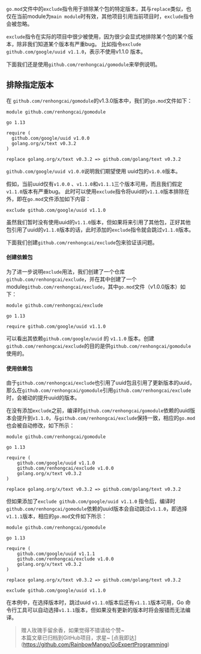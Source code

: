 `go.mod`文件中的`exclude`指令用于排除某个包的特定版本，其与`replace`类似，也仅在当前module为`main module`时有效，其他项目引用当前项目时，`exclude`指令会被忽略。

`exclude`指令在实际的项目中很少被使用，因为很少会显式地排除某个包的某个版本，除非我们知道某个版本有严重bug。
比如指令`exclude github.com/google/uuid v1.1.0`，表示不使用v1.1.0 版本。

下面我们还是使用`github.com/renhongcai/gomodule`来举例说明。

## 排除指定版本
在 `github.com/renhongcai/gomodule`的v1.3.0版本中，我们的`go.mod`文件如下：
```
module github.com/renhongcai/gomodule  
  
go 1.13  
  
require (  
  github.com/google/uuid v1.0.0  
  golang.org/x/text v0.3.2  
)  
  
replace golang.org/x/text v0.3.2 => github.com/golang/text v0.3.2
```
`github.com/google/uuid v1.0.0`说明我们期望使用 uuid包的`v1.0.0`版本。

假如，当前uuid仅有`v1.0.0` 、`v1.1.0`和`v1.1.1`三个版本可用，而且我们假定`v1.1.0`版本有严重bug。
此时可以使用`exclude`指令将uuid的`v1.1.0`版本排除在外，即在`go.mod`文件添加如下内容：
```
exclude github.com/google/uuid v1.1.0
```
虽然我们暂时没有使用uuid的`v1.1.0`版本，但如果将来引用了其他包，正好其他包引用了uuid的`v1.1.0`版本的话，此时添加的`exclude`指令就会跳过`v1.1.0`版本。

下面我们创建`github.com/renhongcai/exclude`包来验证该问题。

#### 创建依赖包
为了进一步说明`exclude`用法，我们创建了一个仓库`github.com/renhongcai/exclude`，并在其中创建了一个module`github.com/renhongcai/exclude`，其中`go.mod`文件（v1.0.0版本）如下：
```
module github.com/renhongcai/exclude

go 1.13

require github.com/google/uuid v1.1.0

```
可以看出其依赖`github.com/google/uuid` 的 `v1.1.0` 版本。创建`github.com/renhongcai/exclude`的目的是供`github.com/renhongcai/gomodule`使用的。

#### 使用依赖包
由于`github.com/renhongcai/exclude`也引用了uuid包且引用了更新版本的uuid，那么在`github.com/renhongcai/gomodule`引用`github.com/renhongcai/exclude`时，会被动的提升uuid的版本。

在没有添加`exclude`之前，编译时`github.com/renhongcai/gomodule`依赖的uuid版本会提升到`v1.1.0`，与`github.com/renhongcai/exclude`保持一致，相应的`go.mod`也会被自动修改，如下所示：
```
module github.com/renhongcai/gomodule

go 1.13

require (
	github.com/google/uuid v1.1.0
	github.com/renhongcai/exclude v1.0.0
	golang.org/x/text v0.3.2
)

replace golang.org/x/text v0.3.2 => github.com/golang/text v0.3.2
```

但如果添加了`exclude github.com/google/uuid v1.1.0` 指令后，编译时`github.com/renhongcai/gomodule`依赖的uuid版本会自动跳过`v1.1.0`，即选择`v1.1.1`版本，相应的`go.mod`文件如下所示：
```
module github.com/renhongcai/gomodule

go 1.13

require (
	github.com/google/uuid v1.1.1
	github.com/renhongcai/exclude v1.0.0
	golang.org/x/text v0.3.2
)

replace golang.org/x/text v0.3.2 => github.com/golang/text v0.3.2

exclude github.com/google/uuid v1.1.0
```

在本例中，在选择版本时，跳过uuid `v1.1.0`版本后还有`v1.1.1`版本可用，Go 命令行工具可以自动选择`v1.1.1`版本，但如果没有更新的版本时将会报错而无法编译。

  
> 赠人玫瑰手留余香，如果觉得不错请给个赞~  
> 本篇文章已归档到GitHub项目，求星~ \[点我即达\](https://github.com/RainbowMango/GoExpertProgramming)
